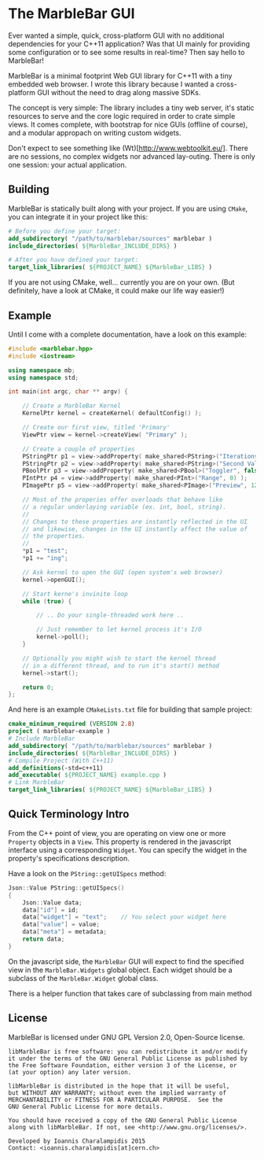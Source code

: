 # The MarbleBar GUI

Ever wanted a simple, quick, cross-platform GUI with no additional dependencies for your C++11 application? Was that UI mainly for providing some configuration or to see some results in real-time? Then say hello to MarbleBar!

MarbleBar is a minimal footprint Web GUI library for C++11 with a tiny embedded web browser. I wrote this library because I wanted a cross-platform GUI without the need to drag along massive SDKs.

The concept is very simple: The library includes a tiny web server, it's static resources to serve and the core logic required in order to crate simple views. It comes complete, with bootstrap for nice GUIs (offline of course), and a modular appropach on writing custom widgets.

Don't expect to see something like (Wt)[http://www.webtoolkit.eu/]. There are no sessions, no complex widgets nor advanced lay-outing. There is only one session: your actual application.  

## Building

MarbleBar is statically built along with your project. If you are using `CMake`, you can integrate it in your project like this:

```cmake
# Before you define your target:
add_subdirectory( "/path/to/marblebar/sources" marblebar )
include_directories( ${MarbleBar_INCLUDE_DIRS} )

# After you have defined your target:
target_link_libraries( ${PROJECT_NAME} ${MarbleBar_LIBS} )
```

If you are not using CMake, well... currently you are on your own. (But definitely, have a look at CMake, it could make our life way easier!)

## Example

Until I come with a complete documentation, have a look on this example:

```cpp
#include <marblebar.hpp>
#include <iostream>

using namespace mb;
using namespace std;

int main(int argc, char ** argv) {

    // Create a MarbleBar Kernel
    KernelPtr kernel = createKernel( defaultConfig() );

    // Create our first view, titled 'Primary'
    ViewPtr view = kernel->createView( "Primary" );

    // Create a couple of properties
    PStringPtr p1 = view->addProperty( make_shared<PString>("Iterations", "value") );
    PStringPtr p2 = view->addProperty( make_shared<PString>("Second Value", "value") );
    PBoolPtr p3 = view->addProperty( make_shared<PBool>("Toggler", false) );
    PIntPtr p4 = view->addProperty( make_shared<PInt>("Range", 0) );
    PImagePtr p5 = view->addProperty( make_shared<PImage>("Preview", 128, -1, "about:blank") );

    // Most of the properies offer overloads that behave like
    // a regular underlaying variable (ex. int, bool, string).
    //
    // Changes to these properties are instantly reflected in the UI
    // and likewise, changes in the UI instantly affect the value of
    // the properties.
    //
    *p1 = "test";
    *p1 += "ing";

    // Ask kernel to open the GUI (open system's web browser)
    kernel->openGUI();

    // Start kerne's invinite loop
    while (true) {

        // .. Do your single-threaded work here ..

        // Just remember to let kernel process it's I/O
        kernel->poll();
    }

    // Optionally you might wish to start the kernel thread
    // in a different thread, and to run it's start() method
    kernel->start();

    return 0;
};
```

And here is an example `CMakeLists.txt` file for building that sample project:

```cmake
cmake_minimum_required (VERSION 2.8)
project ( marblebar-example )
# Include MarbleBar
add_subdirectory( "/path/to/marblebar/sources" marblebar )
include_directories( ${MarbleBar_INCLUDE_DIRS} )
# Compile Project (With C++11)
add_definitions(-std=c++11)
add_executable( ${PROJECT_NAME} example.cpp )
# Link MarbleBar
target_link_libraries( ${PROJECT_NAME} ${MarbleBar_LIBS} )
```

## Quick Terminology Intro

From the C++ point of view, you are operating on view one or more `Property` objects in a `View`. This property is rendered in the javascript interface using a corresponding `Widget`. You can specify the widget in the property's specifications description. 

Have a look on the `PString::getUISpecs` method:

```cpp
Json::Value PString::getUISpecs()
{
    Json::Value data;
    data["id"] = id;
    data["widget"] = "text";    // You select your widget here
    data["value"] = value;
    data["meta"] = metadata;
    return data;
}
```

On the javascript side, the `MarbleBar` GUI will expect to find the specified view in the `MarbleBar.Widgets` global object. Each widget should be a subclass of the `MarbleBar.Widget` global class.

There is a helper function that takes care of subclassing from main method


## License

MarbleBar is licensed under GNU GPL Version 2.0, Open-Source license.

```
libMarbleBar is free software: you can redistribute it and/or modify
it under the terms of the GNU General Public License as published by
the Free Software Foundation, either version 3 of the License, or
(at your option) any later version.

libMarbleBar is distributed in the hope that it will be useful,
but WITHOUT ANY WARRANTY; without even the implied warranty of
MERCHANTABILITY or FITNESS FOR A PARTICULAR PURPOSE.  See the
GNU General Public License for more details.

You should have received a copy of the GNU General Public License
along with libMarbleBar. If not, see <http://www.gnu.org/licenses/>.

Developed by Ioannis Charalampidis 2015
Contact: <ioannis.charalampidis[at]cern.ch>
```
